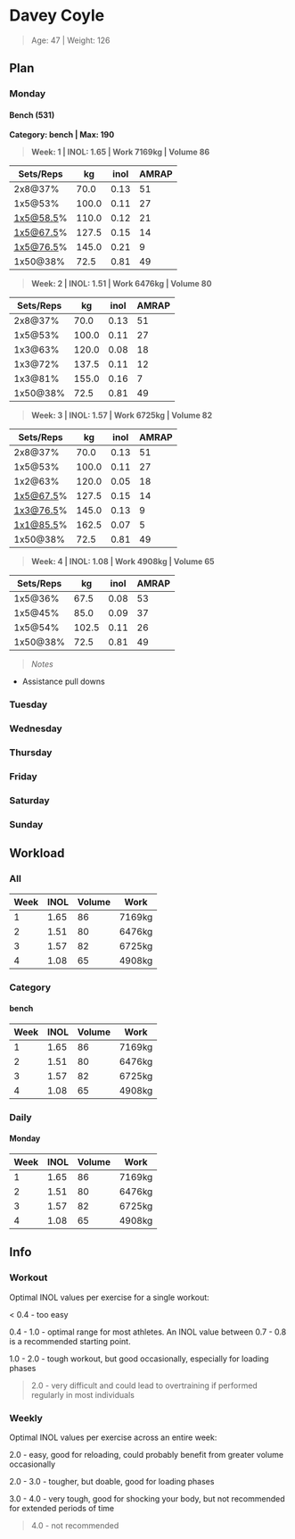 # Davey Coyle
>Age: 47 | Weight: 126
 
## Plan
### Monday
  
#### Bench (531)
__Category: bench | Max: 190__  
>__Week: 1 | INOL: 1.65 | Work 7169kg | Volume 86__
 
Sets/Reps | kg    | inol | AMRAP
----------|-------|------|------
2x8@37%   | 70.0  | 0.13 | 51   
1x5@53%   | 100.0 | 0.11 | 27   
1x5@58.5% | 110.0 | 0.12 | 21   
1x5@67.5% | 127.5 | 0.15 | 14   
1x5@76.5% | 145.0 | 0.21 | 9    
1x50@38%  | 72.5  | 0.81 | 49   
  
>__Week: 2 | INOL: 1.51 | Work 6476kg | Volume 80__
 
Sets/Reps | kg    | inol | AMRAP
----------|-------|------|------
2x8@37%   | 70.0  | 0.13 | 51   
1x5@53%   | 100.0 | 0.11 | 27   
1x3@63%   | 120.0 | 0.08 | 18   
1x3@72%   | 137.5 | 0.11 | 12   
1x3@81%   | 155.0 | 0.16 | 7    
1x50@38%  | 72.5  | 0.81 | 49   
  
>__Week: 3 | INOL: 1.57 | Work 6725kg | Volume 82__
 
Sets/Reps | kg    | inol | AMRAP
----------|-------|------|------
2x8@37%   | 70.0  | 0.13 | 51   
1x5@53%   | 100.0 | 0.11 | 27   
1x2@63%   | 120.0 | 0.05 | 18   
1x5@67.5% | 127.5 | 0.15 | 14   
1x3@76.5% | 145.0 | 0.13 | 9    
1x1@85.5% | 162.5 | 0.07 | 5    
1x50@38%  | 72.5  | 0.81 | 49   
  
>__Week: 4 | INOL: 1.08 | Work 4908kg | Volume 65__
 
Sets/Reps | kg    | inol | AMRAP
----------|-------|------|------
1x5@36%   | 67.5  | 0.08 | 53   
1x5@45%   | 85.0  | 0.09 | 37   
1x5@54%   | 102.5 | 0.11 | 26   
1x50@38%  | 72.5  | 0.81 | 49   
  
>_Notes_
 
+ Assistance pull downs  
### Tuesday
  
### Wednesday
  
### Thursday
  
### Friday
  
### Saturday
  
### Sunday
  
## Workload
### All
Week | INOL | Volume | Work  
-----|------|--------|-------
1    | 1.65 | 86     | 7169kg
2    | 1.51 | 80     | 6476kg
3    | 1.57 | 82     | 6725kg
4    | 1.08 | 65     | 4908kg
  
### Category
#### bench
Week | INOL | Volume | Work  
-----|------|--------|-------
1    | 1.65 | 86     | 7169kg
2    | 1.51 | 80     | 6476kg
3    | 1.57 | 82     | 6725kg
4    | 1.08 | 65     | 4908kg
  
### Daily
#### Monday
Week | INOL | Volume | Work  
-----|------|--------|-------
1    | 1.65 | 86     | 7169kg
2    | 1.51 | 80     | 6476kg
3    | 1.57 | 82     | 6725kg
4    | 1.08 | 65     | 4908kg
  
## Info
### Workout

Optimal INOL values per exercise for a single workout:

&lt; 0.4 \- too easy

0.4 \- 1.0 \- optimal range for most athletes. An INOL value between 0.7 \- 0.8 is a recommended starting point.

1.0 \- 2.0 \- tough workout, but good occasionally, especially for loading phases

> 2.0 \- very difficult and could lead to overtraining if performed regularly in most individuals
### Weekly

Optimal INOL values per exercise across an entire week:

2.0 \- easy, good for reloading, could probably benefit from greater volume occasionally

2.0 \- 3.0 \- tougher, but doable, good for loading phases

3.0 \- 4.0 \- very tough, good for shocking your body, but not recommended for extended periods of time

> 4.0 \- not recommended

